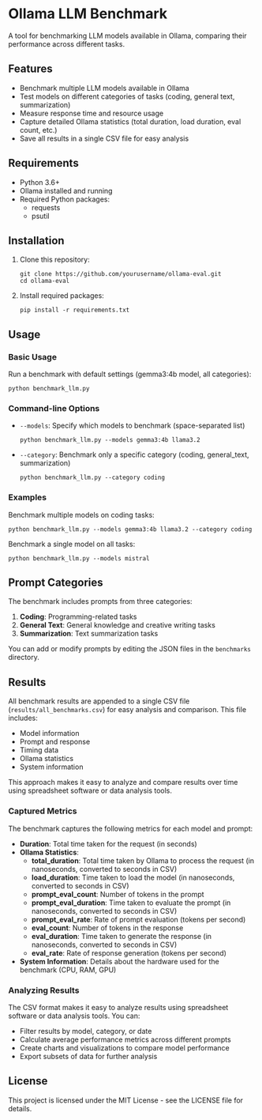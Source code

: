 # Ollama LLM Benchmark

A tool for benchmarking LLM models available in Ollama, comparing their performance across different tasks.

## Features

- Benchmark multiple LLM models available in Ollama
- Test models on different categories of tasks (coding, general text, summarization)
- Measure response time and resource usage
- Capture detailed Ollama statistics (total duration, load duration, eval count, etc.)
- Save all results in a single CSV file for easy analysis

## Requirements

- Python 3.6+
- Ollama installed and running
- Required Python packages:
  - requests
  - psutil

## Installation

1. Clone this repository:
   ```
   git clone https://github.com/yourusername/ollama-eval.git
   cd ollama-eval
   ```

2. Install required packages:
   ```
   pip install -r requirements.txt
   ```

## Usage

### Basic Usage

Run a benchmark with default settings (gemma3:4b model, all categories):

```
python benchmark_llm.py
```

### Command-line Options

- `--models`: Specify which models to benchmark (space-separated list)
  ```
  python benchmark_llm.py --models gemma3:4b llama3.2
  ```

- `--category`: Benchmark only a specific category (coding, general_text, summarization)
  ```
  python benchmark_llm.py --category coding
  ```

### Examples

Benchmark multiple models on coding tasks:
```
python benchmark_llm.py --models gemma3:4b llama3.2 --category coding
```

Benchmark a single model on all tasks:
```
python benchmark_llm.py --models mistral
```

## Prompt Categories

The benchmark includes prompts from three categories:

1. **Coding**: Programming-related tasks
2. **General Text**: General knowledge and creative writing tasks
3. **Summarization**: Text summarization tasks

You can add or modify prompts by editing the JSON files in the `benchmarks` directory.

## Results

All benchmark results are appended to a single CSV file (`results/all_benchmarks.csv`) for easy analysis and comparison. This file includes:

- Model information
- Prompt and response
- Timing data
- Ollama statistics
- System information

This approach makes it easy to analyze and compare results over time using spreadsheet software or data analysis tools.

### Captured Metrics

The benchmark captures the following metrics for each model and prompt:

- **Duration**: Total time taken for the request (in seconds)
- **Ollama Statistics**:
  - **total_duration**: Total time taken by Ollama to process the request (in nanoseconds, converted to seconds in CSV)
  - **load_duration**: Time taken to load the model (in nanoseconds, converted to seconds in CSV)
  - **prompt_eval_count**: Number of tokens in the prompt
  - **prompt_eval_duration**: Time taken to evaluate the prompt (in nanoseconds, converted to seconds in CSV)
  - **prompt_eval_rate**: Rate of prompt evaluation (tokens per second)
  - **eval_count**: Number of tokens in the response
  - **eval_duration**: Time taken to generate the response (in nanoseconds, converted to seconds in CSV)
  - **eval_rate**: Rate of response generation (tokens per second)
- **System Information**: Details about the hardware used for the benchmark (CPU, RAM, GPU)

### Analyzing Results

The CSV format makes it easy to analyze results using spreadsheet software or data analysis tools. You can:

- Filter results by model, category, or date
- Calculate average performance metrics across different prompts
- Create charts and visualizations to compare model performance
- Export subsets of data for further analysis

## License

This project is licensed under the MIT License - see the LICENSE file for details.
